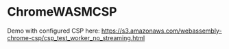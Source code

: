 # ChromeWASMCSP

Demo with configured CSP here: https://s3.amazonaws.com/webassembly-chrome-csp/csp_test_worker_no_streaming.html
